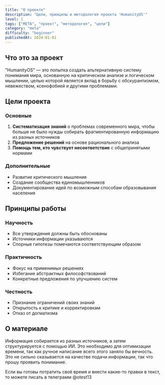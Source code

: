 ```yaml
---
title: "О проекте"
description: "Цели, принципы и методология проекта 'HumanityOS'"
level: 1
tags: ["META", "проект", "методология", "цели"]
category: "meta"
difficulty: "beginner"
publishedAt: 2024-01-01
---
```


## Что это за проект

"HumanityOS" — это попытка создать альтернативную систему понимания мира, основанную на критическом анализе и логическом мышлении, целью которой является вклад в борьбу с обскурантизмом, невежеством, ксенофобией и другими проблемами.

## Цели проекта

### Основные
1. **Систематизация знаний** о проблемах современного мира, чтобы больше не было нужды собирать фрагментированную информацию из разных источников
2. **Предложение решений** на основе рационального анализа
3. **Помощь тем, кто чувствует несоответствие** с общепринятыми нормами

### Дополнительные
- Развитие критического мышления
- Создание сообщества единомышленников
- Документирование идей по возможным способам образовывания населения

## Принципы работы

### Научность
- Все утверждения должны быть обоснованы
- Источники информации указываются
- Спорные гипотезы помечаются соответствующим образом

### Практичность
- Фокус на применимых решениях
- Избегание абстрактных философствований
- Конкретные предложения по улучшению систем

### Честность
- Признание ограничений своих знаний
- Открытость к критике и корректировкам
- Отказ от догматизма


## О материале

Информация собирается из разных источников, а затем структурируется с помощью ИИ. Это необходимо для оптимизации времени, так как ручное написание всего этого заняло бы вечность. Это не сильно сказывается на качестве подачи информации, так что прошу проявить понимание.

Если вы готовы потратить своё время и внести какие-то правки в текст, то можете писать в телеграмм @otest13